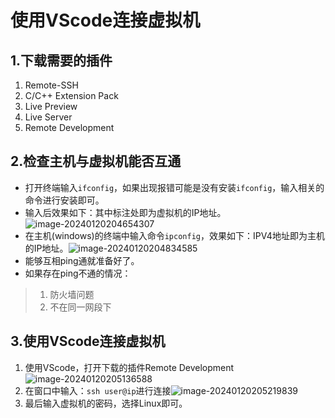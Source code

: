 # 使用VScode连接虚拟机

## 1.下载需要的插件

1. Remote-SSH
2. C/C++ Extension Pack
3. Live Preview
4. Live Server
5. Remote Development

## 2.检查主机与虚拟机能否互通
* 打开终端输入`ifconfig`，如果出现报错可能是没有安装`ifconfig`，输入相关的命令进行安装即可。
* 输入后效果如下：其中标注处即为虚拟机的IP地址。![image-20240120204654307](https://github.com/Fengtao4428/MIT-6.S081/assets/88192248/d9e6783a-71b5-4725-8db2-faca5e76b644)
* 在主机(windows)的终端中输入命令`ipconfig`，效果如下：IPV4地址即为主机的IP地址。![image-20240120204834585](https://github.com/Fengtao4428/MIT-6.S081/assets/88192248/b819b2e2-d2b4-4a81-8b85-b70a3c11fa83)
* 能够互相ping通就准备好了。
* 如果存在ping不通的情况：

> 1. 防火墙问题
> 2. 不在同一网段下

## 3.使用VScode连接虚拟机

1. 使用VScode，打开下载的插件Remote Development![image-20240120205136588](https://github.com/Fengtao4428/MIT-6.S081/assets/88192248/5fae5922-7cc7-4808-95e5-aee15b0a7b77)
2. 在窗口中输入：`ssh user@ip`进行连接![image-20240120205219839](https://github.com/Fengtao4428/MIT-6.S081/assets/88192248/a441bb9a-cb9d-4313-b032-fcf1cf42c717)
3. 最后输入虚拟机的密码，选择Linux即可。

